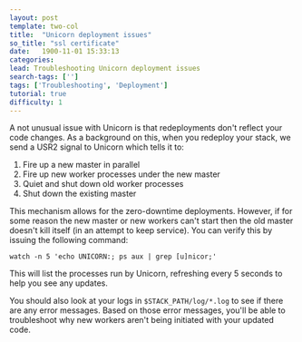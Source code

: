 ```yaml
---
layout: post
template: two-col
title:  "Unicorn deployment issues"
so_title: "ssl certificate"
date:   1900-11-01 15:33:13
categories: 
lead: Troubleshooting Unicorn deployment issues
search-tags: ['']
tags: ['Troubleshooting', 'Deployment']
tutorial: true
difficulty: 1
---
```


A not unusual issue with Unicorn is that redeployments don't reflect your code changes. As a background on this, when you redeploy your stack, we send a USR2 signal to Unicorn which tells it to:

1. Fire up a new master in parallel
2. Fire up new worker processes under the new master
3. Quiet and shut down old worker processes
4. Shut down the existing master

This mechanism allows for the zero-downtime deployments. However, if for some reason the new master or new workers can't start then the old master doesn't kill itself (in an attempt to keep service). You can verify this by issuing the following command:

<code>watch -n 5 'echo UNICORN:; ps aux | grep [u]nicor;'</code>

This will list the processes run by Unicorn, refreshing every 5 seconds to help you see any updates.

You should also look at your logs in <code>$STACK_PATH/log/*.log</code> to see if there are any error messages. Based on those error messages, you'll be able to troubleshoot
why new workers aren't being initiated with your updated code.